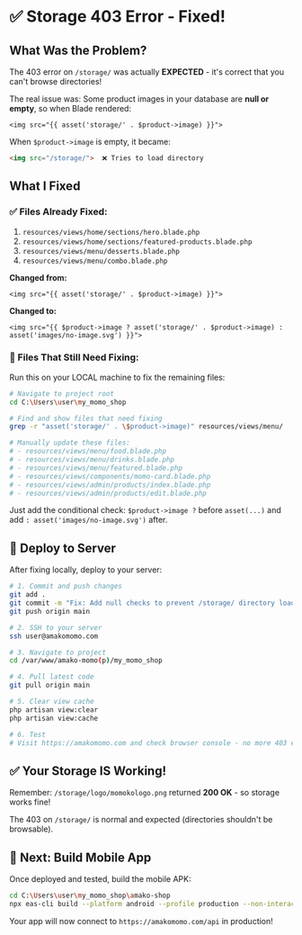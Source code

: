 # ✅ Storage 403 Error - Fixed!

## What Was the Problem?

The 403 error on `/storage/` was actually **EXPECTED** - it's correct that you can't browse directories!

The real issue was: Some product images in your database are **null or empty**, so when Blade rendered:
```blade
<img src="{{ asset('storage/' . $product->image) }}">
```

When `$product->image` is empty, it became:
```html
<img src="/storage/">  ❌ Tries to load directory
```

## What I Fixed

### ✅ Files Already Fixed:
1. `resources/views/home/sections/hero.blade.php`
2. `resources/views/home/sections/featured-products.blade.php`
3. `resources/views/menu/desserts.blade.php`
4. `resources/views/menu/combo.blade.php`

**Changed from:**
```blade
<img src="{{ asset('storage/' . $product->image) }}">
```

**Changed to:**
```blade
<img src="{{ $product->image ? asset('storage/' . $product->image) : asset('images/no-image.svg') }}">
```

### 📝 Files That Still Need Fixing:
Run this on your LOCAL machine to fix the remaining files:

```bash
# Navigate to project root
cd C:\Users\user\my_momo_shop

# Find and show files that need fixing
grep -r "asset('storage/' . \$product->image)" resources/views/menu/

# Manually update these files:
# - resources/views/menu/food.blade.php
# - resources/views/menu/drinks.blade.php  
# - resources/views/menu/featured.blade.php
# - resources/views/components/momo-card.blade.php
# - resources/views/admin/products/index.blade.php
# - resources/views/admin/products/edit.blade.php
```

Just add the conditional check: `$product->image ?` before `asset(...)` and add `: asset('images/no-image.svg')` after.

## 🚀 Deploy to Server

After fixing locally, deploy to your server:

```bash
# 1. Commit and push changes
git add .
git commit -m "Fix: Add null checks to prevent /storage/ directory loading"
git push origin main

# 2. SSH to your server
ssh user@amakomomo.com

# 3. Navigate to project
cd /var/www/amako-momo(p)/my_momo_shop

# 4. Pull latest code
git pull origin main

# 5. Clear view cache
php artisan view:clear
php artisan view:cache

# 6. Test
# Visit https://amakomomo.com and check browser console - no more 403 errors!
```

## ✅ Your Storage IS Working!

Remember: `/storage/logo/momokologo.png` returned **200 OK** - so storage works fine!

The 403 on `/storage/` is normal and expected (directories shouldn't be browsable).

## 📱 Next: Build Mobile App

Once deployed and tested, build the mobile APK:

```bash
cd C:\Users\user\my_momo_shop\amako-shop
npx eas-cli build --platform android --profile production --non-interactive
```

Your app will now connect to `https://amakomomo.com/api` in production!

